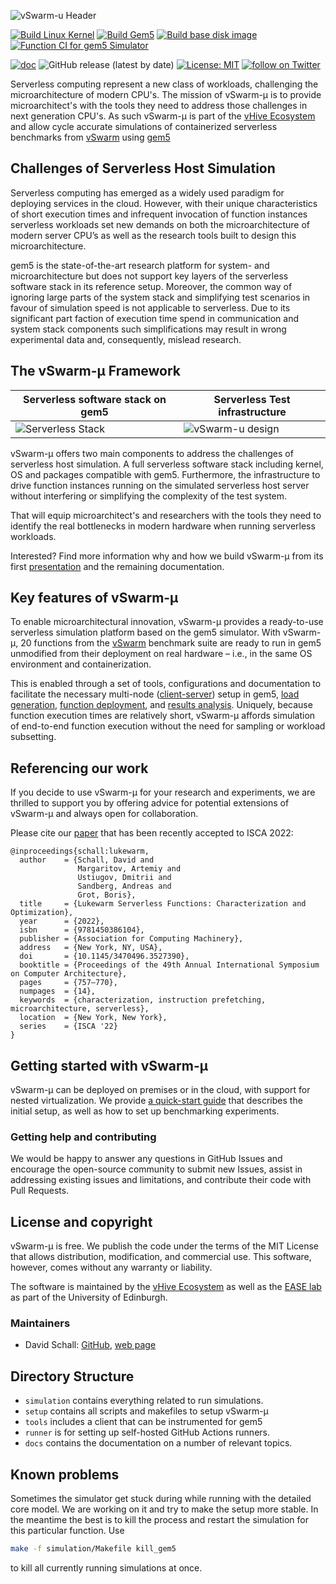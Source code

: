 <!-- # **vSwarm-&mu;:** Microarchitectural Research for Serverless -->
![vSwarm-u Header](docs/figures/vSwarm-u-hdr.png)


[![Build Linux Kernel](https://github.com/vhive-serverless/vSwarm-u/actions/workflows/build_kernel.yml/badge.svg)](https://github.com/vhive-serverless/vSwarm-u/actions/workflows/build_kernel.yml)
[![Build Gem5](https://github.com/vhive-serverless/vSwarm-u/actions/workflows/build_gem5.yml/badge.svg)](https://github.com/vhive-serverless/vSwarm-u/actions/workflows/build_gem5.yml)
[![Build base disk image](https://github.com/vhive-serverless/vSwarm-u/actions/workflows/create_base_disk.yml/badge.svg)](https://github.com/vhive-serverless/vSwarm-u/actions/workflows/create_base_disk.yml)
[![Function CI for gem5 Simulator](https://github.com/vhive-serverless/vSwarm-u/actions/workflows/function_ci.yml/badge.svg)](https://github.com/vhive-serverless/vSwarm-u/actions/workflows/function_ci.yml)

[![doc](https://img.shields.io/badge/doc-latest-green)](https://vhive-serverless.github.io/vSwarm-u/)
![GitHub release (latest by date)](https://img.shields.io/github/v/release/vhive-serverless/vSwarm-u)
[![License: MIT](https://img.shields.io/badge/License-MIT-yellow.svg)](https://opensource.org/licenses/MIT)
<a href="https://twitter.com/intent/follow?screen_name=ease_lab" target="_blank">
<img src="https://img.shields.io/twitter/follow/ease_lab?style=social&logo=twitter" alt="follow on Twitter"></a>

<!-- ![GitHub Workflow Status](https://img.shields.io/github/workflow/status/vhive-serverless/vSwarm-u/function_ci.yml?logo=Build%20kernel) -->

<!-- ![](https://img.shields.io/static/v1?label=&message=documentation&color=green) -->

<!-- ![vSwarm-u Header](docs/figures/vhive_hdr.jpg) -->


Serverless computing represent a new class of workloads, challenging the microarchitecture of modern CPU's. The mission of vSwarm-&mu; is to provide microarchitect's with the tools they need to address those challenges in next generation CPU's. As such vSwarm-&mu; is part of the [vHive Ecosystem](https://vhive-serverless.github.io/) and allow cycle accurate simulations of containerized serverless benchmarks from [vSwarm](https://github.com/vhive-serverless/vSwarm) using [gem5](https://www.gem5.org/)


<!-- <span style="color:green;font-weight:700;font-size:20px">
    markdown color font styles
</span> -->


## Challenges of Serverless Host Simulation

Serverless computing has emerged as a widely used paradigm for deploying services in the cloud. However, with their unique characteristics of short execution times and infrequent invocation of function instances serverless workloads set new demands on both the microarchitecture of modern server CPU’s as well as the research tools built to design this microarchitecture.

gem5 is the state-of-the-art research platform for system- and microarchitecture but does not support key layers of the serverless software stack in its reference setup. Moreover, the common way of ignoring large parts of the system stack and simplifying test scenarios in favour of simulation speed is not applicable to serverless. Due to its significant part faction of execution time spend in communication and system stack components such simplifications may result in wrong experimental data and, consequently, mislead research.


## The vSwarm-&mu; Framework

| Serverless software stack on gem5 | Serverless Test infrastructure |
|---|---|
| <img src="./docs/figures/serverless-stack.jpg" title="Serverless Stack"/> | <img src="./docs/figures/serverless-system.jpg" title="vSwarm-u design"/> |

vSwarm-&mu; offers two main components to address the challenges of serverless host simulation. A full serverless software stack including kernel, OS and packages compatible with gem5. Furthermore, the infrastructure to drive function instances running on the simulated serverless host server without interfering or simplifying the complexity of the test system.

That will equip microarchitect's and researchers with the tools they need to identify the real bottlenecks in modern hardware when running serverless workloads.

Interested? Find more information why and how we build vSwarm-&mu; from its first [presentation](https://vhive-serverless.github.io/vSwarm-u/methodology/) and the remaining documentation.

## Key features of vSwarm-&mu;

To enable microarchitectural innovation, vSwarm-&mu; provides a ready-to-use serverless simulation platform based on the gem5 simulator. 
With vSwarm-&mu;, 20 functions from the [vSwarm](https://github.com/vhive-serverless/vSwarm) benchmark suite are ready to run in gem5 unmodified from their deployment on real hardware – i.e., in the same OS environment and containerization.

This is enabled through a set of tools, configurations and documentation to facilitate the necessary multi-node ([client-server](https://vhive-serverless.github.io/vSwarm-u/simulation/systems/#two-machine-model)) setup in gem5, [load generation](https://github.com/vhive-serverless/vSwarm-u/tree/main/tools/client), [function deployment](https://vhive-serverless.github.io/vSwarm-u/simulation/basics/#workflow),
and [results analysis](https://vhive-serverless.github.io/vSwarm-u/analysis/basic_analysis/). Uniquely, because function execution times are relatively short, vSwarm-&mu; affords simulation of end-to-end function execution without the need for sampling or workload subsetting.


## Referencing our work

If you decide to use vSwarm-&mu; for your research and experiments, we are thrilled to support you by offering
advice for potential extensions of vSwarm-&mu; and always open for collaboration.

Please cite our [paper](https://ease-lab.github.io/ease_website/pubs/JUKEBOX_ISCA22.pdf) that has been recently accepted to ISCA 2022:


```
@inproceedings{schall:lukewarm,
  author    = {Schall, David and
               Margaritov, Artemiy and
               Ustiugov, Dmitrii and
               Sandberg, Andreas and
               Grot, Boris},
  title     = {Lukewarm Serverless Functions: Characterization and Optimization},
  year      = {2022},
  isbn      = {9781450386104},
  publisher = {Association for Computing Machinery},
  address   = {New York, NY, USA},
  doi       = {10.1145/3470496.3527390},
  booktitle = {Proceedings of the 49th Annual International Symposium on Computer Architecture},
  pages     = {757–770},
  numpages  = {14},
  keywords  = {characterization, instruction prefetching, microarchitecture, serverless},
  location  = {New York, New York},
  series    = {ISCA '22}
}
```



## Getting started with vSwarm-&mu;

vSwarm-&mu; can be deployed on premises or in the cloud, with support for nested virtualization. We provide [a quick-start guide](https://vhive-serverless.github.io/vSwarm-u/quick_start/)
that describes the initial setup, as well as how to set up benchmarking experiments.


### Getting help and contributing

We would be happy to answer any questions in GitHub Issues and encourage the open-source community to submit new Issues, assist in addressing existing issues and limitations, and contribute their code with Pull Requests.


## License and copyright

vSwarm-&mu; is free. We publish the code under the terms of the MIT License that allows distribution, modification, and commercial use.
This software, however, comes without any warranty or liability.

The software is maintained by the [vHive Ecosystem](https://vhive-serverless.github.io/) as well as the [EASE lab](https://easelab.inf.ed.ac.uk/) as part of the University of Edinburgh.


### Maintainers

* David Schall: [GitHub](https://github.com/dhschall), [web page](https://dhschall.github.io/)



## Directory Structure

- `simulation` contains everything related to run simulations.
- `setup` contains all scripts and makefiles to setup vSwarm-&mu;
- `tools` includes a client that can be instrumented for gem5
- `runner` is for setting up self-hosted GitHub Actions runners.
- `docs` contains the documentation on a number of relevant topics.



## Known problems

Sometimes the simulator get stuck during while running with the detailed core model. We are working on it and try to make the setup more stable.
In the meantime the best is to kill the process and restart the simulation for this particular function.
Use
```bash
make -f simulation/Makefile kill_gem5
```
to kill all currently running simulations at once.


